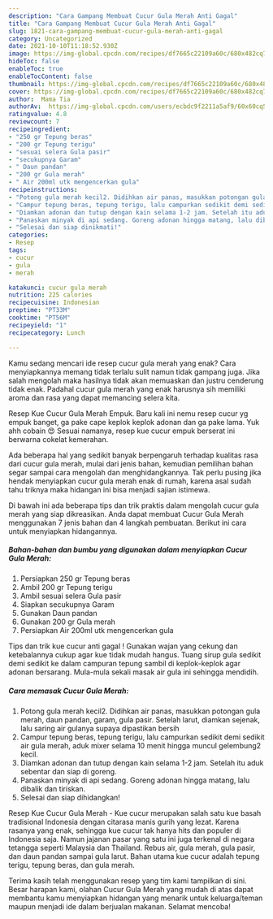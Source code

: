 ```yaml
---
description: "Cara Gampang Membuat Cucur Gula Merah Anti Gagal"
title: "Cara Gampang Membuat Cucur Gula Merah Anti Gagal"
slug: 1821-cara-gampang-membuat-cucur-gula-merah-anti-gagal
category: Uncategorized
date: 2021-10-10T11:18:52.930Z
image: https://img-global.cpcdn.com/recipes/df7665c22109a60c/680x482cq70/cucur-gula-merah-foto-resep-utama.jpg
hideToc: false
enableToc: true
enableTocContent: false
thumbnail: https://img-global.cpcdn.com/recipes/df7665c22109a60c/680x482cq70/cucur-gula-merah-foto-resep-utama.jpg
cover: https://img-global.cpcdn.com/recipes/df7665c22109a60c/680x482cq70/cucur-gula-merah-foto-resep-utama.jpg
author:  Mama Tia
authorAv:  https://img-global.cpcdn.com/users/ecbdc9f2211a5af9/60x60cq50/avatar.jpg
ratingvalue: 4.8
reviewcount: 7
recipeingredient:
- "250 gr Tepung beras"
- "200 gr Tepung terigu"
- "sesuai selera Gula pasir"
- "secukupnya Garam"
- " Daun pandan"
- "200 gr Gula merah"
- " Air 200ml utk mengencerkan gula"
recipeinstructions:
- "Potong gula merah kecil2. Didihkan air panas, masukkan potongan gula merah, daun pandan, garam, gula pasir. Setelah larut, diamkan sejenak, lalu saring air gulanya supaya dipastikan bersih"
- "Campur tepung beras, tepung terigu, lalu campurkan sedikit demi sedikit air gula merah, aduk mixer selama 10 menit hingga muncul gelembung2 kecil."
- "Diamkan adonan dan tutup dengan kain selama 1-2 jam. Setelah itu aduk sebentar dan siap di goreng."
- "Panaskan minyak di api sedang. Goreng adonan hingga matang, lalu dibalik dan tiriskan."
- "Selesai dan siap dinikmati!"
categories:
- Resep
tags:
- cucur
- gula
- merah

katakunci: cucur gula merah 
nutrition: 225 calories
recipecuisine: Indonesian
preptime: "PT33M"
cooktime: "PT56M"
recipeyield: "1"
recipecategory: Lunch

---
```



Kamu sedang mencari ide resep cucur gula merah yang enak? Cara menyiapkannya memang tidak terlalu sulit namun tidak gampang juga. Jika salah mengolah maka hasilnya tidak akan memuaskan dan justru cenderung tidak enak. Padahal cucur gula merah yang enak harusnya sih memiliki aroma dan rasa yang dapat memancing selera kita.


Resep Kue Cucur Gula Merah Empuk. Baru kali ini nemu resep cucur yg empuk banget, ga pake cape keplok keplok adonan dan ga pake lama. Yuk ahh cobain 😍 Sesuai namanya, resep kue cucur empuk berserat ini berwarna cokelat kemerahan.

Ada beberapa hal yang sedikit banyak berpengaruh terhadap kualitas rasa dari cucur gula merah, mulai dari jenis bahan, kemudian pemilihan bahan segar sampai cara mengolah dan menghidangkannya. Tak perlu pusing jika hendak menyiapkan cucur gula merah enak di rumah, karena asal sudah tahu triknya maka hidangan ini bisa menjadi sajian istimewa.


Di bawah ini ada beberapa tips dan trik praktis dalam mengolah cucur gula merah yang siap dikreasikan. Anda dapat membuat Cucur Gula Merah menggunakan 7 jenis bahan dan 4 langkah pembuatan. Berikut ini cara untuk menyiapkan hidangannya.

<!--inarticleads1-->

##### Bahan-bahan dan bumbu yang digunakan dalam menyiapkan Cucur Gula Merah:

1. Persiapkan 250 gr Tepung beras
1. Ambil 200 gr Tepung terigu
1. Ambil sesuai selera Gula pasir
1. Siapkan secukupnya Garam
1. Gunakan  Daun pandan
1. Gunakan 200 gr Gula merah
1. Persiapkan  Air 200ml utk mengencerkan gula


Tips dan trik kue cucur anti gagal ! Gunakan wajan yang cekung dan ketebalannya cukup agar kue tidak mudah hangus. Tuang sirup gula sedikit demi sedikit ke dalam campuran tepung sambil di keplok-keplok agar adonan bersarang. Mula-mula sekali masak air gula ini sehingga mendidih. 

<!--inarticleads2-->

##### Cara memasak Cucur Gula Merah:

1. Potong gula merah kecil2. Didihkan air panas, masukkan potongan gula merah, daun pandan, garam, gula pasir. Setelah larut, diamkan sejenak, lalu saring air gulanya supaya dipastikan bersih
1. Campur tepung beras, tepung terigu, lalu campurkan sedikit demi sedikit air gula merah, aduk mixer selama 10 menit hingga muncul gelembung2 kecil.
1. Diamkan adonan dan tutup dengan kain selama 1-2 jam. Setelah itu aduk sebentar dan siap di goreng.
1. Panaskan minyak di api sedang. Goreng adonan hingga matang, lalu dibalik dan tiriskan.
1. Selesai dan siap dihidangkan!

Resep Kue Cucur Gula Merah - Kue cucur merupakan salah satu kue basah tradisional Indonesia dengan citarasa manis gurih yang lezat. Karena rasanya yang enak, sehingga kue cucur tak hanya hits dan populer di Indonesia saja. Namun jajanan pasar yang satu ini juga terkenal di negara tetangga seperti Malaysia dan Thailand. Rebus air, gula merah, gula pasir, dan daun pandan sampai gula larut. Bahan utama kue cucur adalah tepung terigu, tepung beras, dan gula merah. 

Terima kasih telah menggunakan resep yang tim kami tampilkan di sini. Besar harapan kami, olahan Cucur Gula Merah yang mudah di atas dapat membantu kamu menyiapkan hidangan yang menarik untuk keluarga/teman maupun menjadi ide dalam berjualan makanan. Selamat mencoba!

